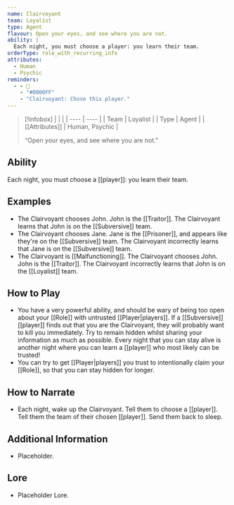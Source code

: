 ```yaml
---
name: Clairvoyant
team: Loyalist
type: Agent
flavour: Open your eyes, and see where you are not.
ability: |
  Each night, you must choose a player: you learn their team.
orderType: role_with_recurring_info
attributes:
  - Human
  - Psychic
reminders:
  - - 🔮
    - "#0000FF"
    - "Clairvoyant: Chose this player."
---
```

> [!infobox]
> |  |  |
> | ---- | ---- |
> | Team | Loyalist |
> | Type | Agent |
> | [[Attributes]] | Human, Psychic |
> 
>  “Open your eyes, and see where you are not.”

## Ability
Each night, you must choose a [[player]]: you learn their team.

## Examples
- The Clairvoyant chooses John. John is the [[Traitor]]. The Clairvoyant learns that John is on the [[Subversive]] team.
- The Clairvoyant chooses Jane. Jane is the [[Prisoner]], and appears like they're on the [[Subversive]] team. The Clairvoyant incorrectly learns that Jane is on the [[Subversive]] team.
- The Clairvoyant is [[Malfunctioning]]. The Clairvoyant chooses John. John is the [[Traitor]]. The Clairvoyant incorrectly learns that John is on the [[Loyalist]] team.

## How to Play
- You have a very powerful ability, and should be wary of being too open about your [[Role]] with untrusted [[Player|players]]. If a [[Subversive]] [[player]] finds out that you are the Clairvoyant, they will probably want to kill you immediately. Try to remain hidden whilst sharing your information as much as possible. Every night that you can stay alive is another night where you can learn a [[player]] who most likely can be trusted!
- You can try to get [[Player|players]] you trust to intentionally claim your [[Role]], so that you can stay hidden for longer.

## How to Narrate
- Each night, wake up the Clairvoyant. Tell them to choose a [[player]]. Tell them the team of their chosen [[player]]. Send them back to sleep.

## Additional Information
- Placeholder.

## Lore
- Placeholder Lore.